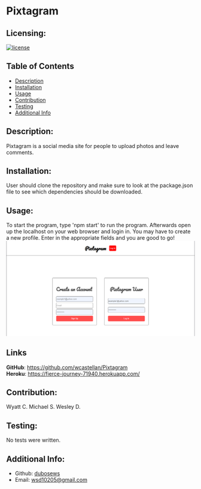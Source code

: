 # Pixtagram

  ## Licensing:
  [![license](https://img.shields.io/badge/license-MIT-green)](https://shields.io)

  ## Table of Contents
  - [Description](#description)
  - [Installation](#installation)
  - [Usage](#usage)
  - [Contribution](#contribution)
  - [Testing](#testing)
  - [Additional Info](#additional-info)

  ## Description:
  Pixtagram is a social media site for people to upload photos and leave comments.  

  ## Installation:
  User should clone the repository and make sure to look at the package.json file to see which dependencies should be downloaded.

  ## Usage:
  To start the program, type 'npm start' to run the program.  Afterwards open up the localhost on your web browser and login in.  You may have to create a new profile.  Enter in the appropriate fields and you are good to go!
  <br><img src="./public/images/Capture.PNG">

  ## Links
  **GitHub**: https://github.com/wcastellan/Pixtagram
  <br>
  **Heroku**: https://fierce-journey-71940.herokuapp.com/

  ## Contribution:
  Wyatt C. Michael S. Wesley D.

  ## Testing:
  No tests were written.

  ## Additional Info:
  - Github: [dubosews](https://github.com/dubosews)
  - Email: wsd10205@gmail.com 